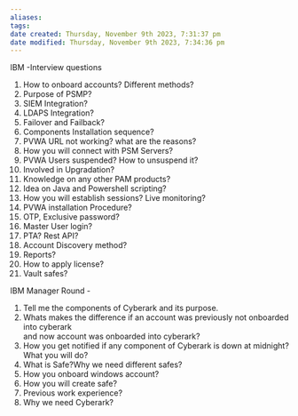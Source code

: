 ```yaml
---
aliases: 
tags: 
date created: Thursday, November 9th 2023, 7:31:37 pm
date modified: Thursday, November 9th 2023, 7:34:36 pm
---
```

IBM -Interview questions 
1. How to onboard accounts? Different methods?
2. Purpose of PSMP?
3. SIEM Integration?
4. LDAPS Integration?
5. Failover and Failback?
6. Components Installation sequence?
7. PVWA URL not working? what are the reasons?
8. How you will connect with PSM Servers?
9. PVWA Users suspended? How to unsuspend it?
10. Involved in Upgradation? 
11. Knowledge on any other PAM products?
12. Idea on Java and Powershell scripting?
13. How you will establish sessions? Live monitoring? 
14. PVWA installation Procedure?
15. OTP, Exclusive password?
16. Master User login? 
17. PTA? Rest API?
18. Account Discovery method? 
19. Reports?
20. How to apply license?  
21. Vault safes?

IBM Manager Round - 
1. Tell me the components of Cyberark and its purpose. 
2. Whats makes the difference if an account was previously not onboarded into cyberark  
and now account was onboarded into cyberark?
3. How you get notified if any component of Cyberark is down at midnight?What you will do?
4. What is Safe?Why we need different safes?
5. How you onboard windows account?
6. How you will create safe?
7. Previous work experience?
8. Why we need Cyberark?